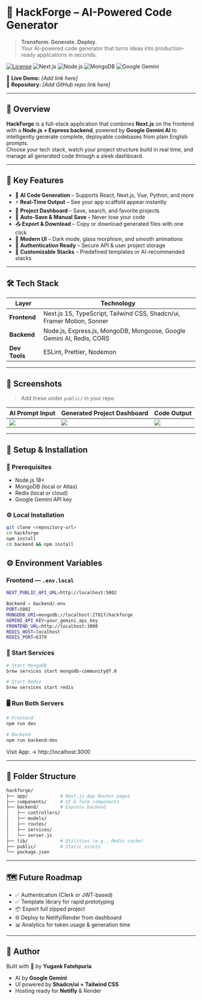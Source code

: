 # 🚀 HackForge – AI-Powered Code Generator

> **Transform. Generate. Deploy.**  
Your AI-powered code generator that turns ideas into production-ready applications in seconds.

[![License](https://img.shields.io/badge/License-MIT-green.svg)](LICENSE)
![Next.js](https://img.shields.io/badge/Next.js-15-black?logo=next.js)
![Node.js](https://img.shields.io/badge/Node.js-18+-green?logo=node.js)
![MongoDB](https://img.shields.io/badge/MongoDB-Database-green?logo=mongodb)
![Google Gemini](https://img.shields.io/badge/Google-Gemini-blue?logo=google)

🔗 **Live Demo:** *[Add link here]*  
📂 **Repository:** *[Add GitHub repo link here]*  

---

## 🎯 Overview

**HackForge** is a full-stack application that combines **Next.js** on the frontend with a **Node.js + Express backend**, powered by **Google Gemini AI** to intelligently generate complete, deployable codebases from plain English prompts.  
Choose your tech stack, watch your project structure build in real time, and manage all generated code through a sleek dashboard.

---

## 🌟 Key Features

- 🤖 **AI Code Generation** – Supports React, Next.js, Vue, Python, and more  
- ⚡ **Real-Time Output** – See your app scaffold appear instantly  
- 📂 **Project Dashboard** – Save, search, and favorite projects  
- 🔄 **Auto-Save & Manual Save** – Never lose your code  
- 📤 **Export & Download** – Copy or download generated files with one click  
- 🎨 **Modern UI** – Dark mode, glass morphism, and smooth animations  
- 🔐 **Authentication Ready** – Secure API & user project storage  
- 🚀 **Customizable Stacks** – Predefined templates or AI-recommended stacks

---

## 🛠️ Tech Stack

| Layer          | Technology                                |
|----------------|-------------------------------------------|
| **Frontend**   | Next.js 15, TypeScript, Tailwind CSS, Shadcn/ui, Framer Motion, Sonner |
| **Backend**    | Node.js, Express.js, MongoDB, Mongoose, Google Gemini AI, Redis, CORS |
| **Dev Tools**  | ESLint, Prettier, Nodemon                  |

---

## 📸 Screenshots

> Add these under `public/` in your repo

| AI Prompt Input | Generated Project Dashboard | Code Output |
|-----------------|-----------------------------|-------------|
| ![](public/prompt.png) | ![](public/dashboard.png) | ![](public/code.png) |

---

## 🚀 Setup & Installation

### 🔧 Prerequisites
- Node.js 18+  
- MongoDB (local or Atlas)  
- Redis (local or cloud)  
- Google Gemini API key  

### ⚙️ Local Installation
```bash
git clone <repository-url>
cd hackforge
npm install
cd backend && npm install
```

## ⚙️ Environment Variables
### **Frontend** — `.env.local`
```bash
NEXT_PUBLIC_API_URL=http://localhost:5002

Backend — backend/.env
PORT=5002
MONGODB_URI=mongodb://localhost:27017/hackforge
GEMINI_API_KEY=your_gemini_api_key
FRONTEND_URL=http://localhost:3000
REDIS_HOST=localhost
REDIS_PORT=6379
```
### 🚀 Start Services
```bash
# Start MongoDB
brew services start mongodb-community@7.0

# Start Redis
brew services start redis
```
### 🖥️ Run Both Servers
```bash
# Frontend
npm run dev

# Backend
npm run backend:dev
```
Visit App: → http://localhost:3000

---

## 📁 Folder Structure
```bash
hackforge/
├── app/            # Next.js App Router pages
├── components/     # UI & form components
├── backend/        # Express backend
│   ├── controllers/
│   ├── models/
│   ├── routes/
│   ├── services/
│   └── server.js
├── lib/            # Utilities (e.g., Redis cache)
├── public/         # Static assets
└── package.json
```
---

## 🗺️ Future Roadmap

- ✅ Authentication (Clerk or JWT-based)
- ✅ Template library for rapid prototyping
- 📦 Export full zipped project
- 🌐 Deploy to Netify/Render from dashboard 
- 📊 Analytics for token usage & generation time 

---

## 🤝 Author

Built with 💚 by **Yugank Fatehpuria**  
- AI by **Google Gemini**
- UI powered by **Shadcn/ui + Tailwind CSS**
- Hosting ready for **Netifly** & Render
